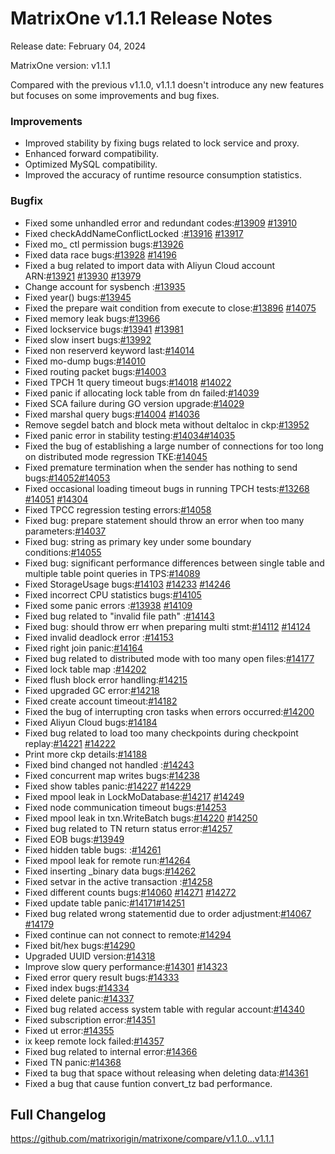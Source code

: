 # **MatrixOne v1.1.1 Release Notes**

Release date: February 04, 2024

MatrixOne version: v1.1.1

Compared with the previous v1.1.0, v1.1.1 doesn't introduce any new features but focuses on some improvements and bug fixes.

### Improvements

- Improved stability by fixing bugs related to lock service and proxy.
- Enhanced forward compatibility.
- Optimized MySQL compatibility.
- Improved the accuracy of runtime resource consumption statistics.

### Bugfix

- Fixed some unhandled error and redundant codes:[#13909](https://github.com/matrixorigin/matrixone/pull/13909) [#13910](https://github.com/matrixorigin/matrixone/pull/13910)
- Fixed checkAddNameConflictLocked :[#13916](https://github.com/matrixorigin/matrixone/pull/13916) [#13917](https://github.com/matrixorigin/matrixone/pull/13917)
- Fixed mo_ ctl permission bugs:[#13926](https://github.com/matrixorigin/matrixone/pull/13926)
- Fixed data race bugs:[#13928](https://github.com/matrixorigin/matrixone/pull/13928) [#14196](https://github.com/matrixorigin/matrixone/pull/14196)
- Fixed a bug related to import data with Aliyun Cloud account ARN:[#13921](https://github.com/matrixorigin/matrixone/pull/13921) [#13930](https://github.com/matrixorigin/matrixone/pull/13930) [#13979](https://github.com/matrixorigin/matrixone/pull/13979)
- Change account for sysbench :[#13935](https://github.com/matrixorigin/matrixone/pull/13935)
- Fixed year() bugs:[#13945](https://github.com/matrixorigin/matrixone/pull/13945)
- Fixed the prepare wait condition from execute to close:[#13896](https://github.com/matrixorigin/matrixone/pull/13896) [#14075](https://github.com/matrixorigin/matrixone/pull/14075)
- Fixed memory leak bugs:[#13966](https://github.com/matrixorigin/matrixone/pull/13966)
- Fixed lockservice bugs:[#13941](https://github.com/matrixorigin/matrixone/pull/13941)
[#13981](https://github.com/matrixorigin/matrixone/pull/13981)
- Fixed slow insert bugs:[#13992](https://github.com/matrixorigin/matrixone/pull/13992)
- Fixed non reserverd keyword last:[#14014](https://github.com/matrixorigin/matrixone/pull/14014)
- Fixed mo-dump bugs:[#14010](https://github.com/matrixorigin/matrixone/pull/14010)
- Fixed routing packet bugs:[#14003](https://github.com/matrixorigin/matrixone/pull/14003)
- Fixed TPCH 1t query timeout bugs:[#14018](https://github.com/matrixorigin/matrixone/pull/14018) [#14022](https://github.com/matrixorigin/matrixone/pull/14022)
- Fixed panic if allocating lock table from dn failed:[#14039](https://github.com/matrixorigin/matrixone/pull/14039)
- Fixed SCA failure during GO version upgrade:[#14029](https://github.com/matrixorigin/matrixone/pull/14029)
- Fixed marshal query bugs:[#14004](https://github.com/matrixorigin/matrixone/pull/14004) [#14036](https://github.com/matrixorigin/matrixone/pull/14036)
- Remove segdel batch and block meta without deltaloc in ckp:[#13952](https://github.com/matrixorigin/matrixone/pull/13952)
- Fixed panic error in stability testing:[#14034](https://github.com/matrixorigin/matrixone/pull/14034)[#14035](https://github.com/matrixorigin/matrixone/pull/14035)
- Fixed the bug of establishing a large number of connections for too long on distributed mode regression TKE:[#14045](https://github.com/matrixorigin/matrixone/pull/14045)
- Fixed premature termination when the sender has nothing to send bugs:[#14052](https://github.com/matrixorigin/matrixone/pull/14052)[#14053](https://github.com/matrixorigin/matrixone/pull/14053)
- Fixed occasional loading timeout bugs in running TPCH tests:[#13268](https://github.com/matrixorigin/matrixone/pull/13268) [#14051](https://github.com/matrixorigin/matrixone/pull/14051) [#14304](https://github.com/matrixorigin/matrixone/pull/14304)
- Fixed TPCC regression testing errors:[#14058](https://github.com/matrixorigin/matrixone/pull/14058)
- Fixed bug: prepare statement should throw an error when too many parameters:[#14037](https://github.com/matrixorigin/matrixone/pull/14037)
- Fixed bug: string as primary key under some boundary conditions:[#14055](https://github.com/matrixorigin/matrixone/pull/14055)
- Fixed bug: significant performance differences between single table and multiple table point queries in TPS:[#14089](https://github.com/matrixorigin/matrixone/pull/14089)
- Fixed StorageUsage bugs:[#14103](https://github.com/matrixorigin/matrixone/pull/14103)  [#14233](https://github.com/matrixorigin/matrixone/pull/14233) [#14246](https://github.com/matrixorigin/matrixone/pull/14246)
- Fixed incorrect CPU statistics bugs:[#14105](https://github.com/matrixorigin/matrixone/pull/14105)
- Fixed some panic errors :[#13938](https://github.com/matrixorigin/matrixone/pull/13938) [#14109](https://github.com/matrixorigin/matrixone/pull/14109)
- Fixed bug related to "invalid file path" :[#14143](https://github.com/matrixorigin/matrixone/pull/14143)
- Fixed bug: should throw err when preparing multi stmt:[#14112](https://github.com/matrixorigin/matrixone/pull/14112) [#14124](https://github.com/matrixorigin/matrixone/pull/14124)
- Fixed invalid deadlock error :[#14153](https://github.com/matrixorigin/matrixone/pull/14153)
- Fixed right join panic:[#14164](https://github.com/matrixorigin/matrixone/pull/14164)
- Fixed bug related to distributed mode with too many open files:[#14177](https://github.com/matrixorigin/matrixone/pull/14177)
- Fixed lock table map :[#14202](https://github.com/matrixorigin/matrixone/pull/14202)
- Fixed flush block error handling:[#14215](https://github.com/matrixorigin/matrixone/pull/14215)
- Fixed upgraded GC error:[#14218](https://github.com/matrixorigin/matrixone/pull/14218)
- Fixed create account timeout:[#14182](https://github.com/matrixorigin/matrixone/pull/14182)
- Fixed the bug of interrupting cron tasks when errors occurred:[#14200](https://github.com/matrixorigin/matrixone/pull/14200)
- Fixed Aliyun Cloud bugs:[#14184](https://github.com/matrixorigin/matrixone/pull/14184)
- Fixed bug related to load too many checkpoints during checkpoint replay:[#14221](https://github.com/matrixorigin/matrixone/pull/14221) [#14222](https://github.com/matrixorigin/matrixone/pull/14222)
- Print more ckp details:[#14188](https://github.com/matrixorigin/matrixone/pull/14188)
- Fixed bind changed not handled :[#14243](https://github.com/matrixorigin/matrixone/pull/14243)
- Fixed concurrent map writes bugs:[#14238](https://github.com/matrixorigin/matrixone/pull/14238)
- Fixed  show tables panic:[#14227](https://github.com/matrixorigin/matrixone/pull/14227) [#14229](https://github.com/matrixorigin/matrixone/pull/14229)
- Fixed mpool leak in LockMoDatabase:[#14217](https://github.com/matrixorigin/matrixone/pull/14217) [#14249](https://github.com/matrixorigin/matrixone/pull/14249)
- Fixed node communication timeout bugs:[#14253](https://github.com/matrixorigin/matrixone/pull/142253)
- Fixed mpool leak in txn.WriteBatch bugs:[#14220](https://github.com/matrixorigin/matrixone/pull/14220) [#14250](https://github.com/matrixorigin/matrixone/pull/14250)
- Fixed bug related to TN return status error:[#14257](https://github.com/matrixorigin/matrixone/pull/14257)
- Fixed EOB bugs:[#13949](https://github.com/matrixorigin/matrixone/pull/13949)
- Fixed hidden table bugs: :[#14261](https://github.com/matrixorigin/matrixone/pull/14261)
- Fixed mpool leak for remote run:[#14264](https://github.com/matrixorigin/matrixone/pull/14264)
- Fixed inserting _binary data bugs:[#14262](https://github.com/matrixorigin/matrixone/pull/14262)
- Fixed setvar in the active transaction :[#14258](https://github.com/matrixorigin/matrixone/pull/14258)
- Fixed different counts bugs:[#14060](https://github.com/matrixorigin/matrixone/pull/14060) [#14271](https://github.com/matrixorigin/matrixone/pull/14271) [#14272](https://github.com/matrixorigin/matrixone/pull/14272)
- Fixed update table panic:[#14171](https://github.com/matrixorigin/matrixone/pull/14171)[#14251](https://github.com/matrixorigin/matrixone/pull/14251)
- Fixed bug related wrong statementid due to order adjustment:[#14067](https://github.com/matrixorigin/matrixone/pull/14067) [#14179](https://github.com/matrixorigin/matrixone/pull/14179)
- Fixed continue can not connect to remote:[#14294](https://github.com/matrixorigin/matrixone/pull/14294)
- Fixed bit/hex bugs:[#14290](https://github.com/matrixorigin/matrixone/pull/14290)
- Upgraded UUID version:[#14318](https://github.com/matrixorigin/matrixone/pull/14318)
- Improve slow query performance:[#14301](https://github.com/matrixorigin/matrixone/pull/14301) [#14323](https://github.com/matrixorigin/matrixone/pull/14323)
- Fixed error query result bugs:[#14333](https://github.com/matrixorigin/matrixone/pull/14333)
- Fixed index bugs:[#14334](https://github.com/matrixorigin/matrixone/pull/14334)
- Fixed delete panic:[#14337](https://github.com/matrixorigin/matrixone/pull/14337)
- Fixed bug related access system table with regular account:[#14340](https://github.com/matrixorigin/matrixone/pull/14340)
- Fixed subscription error:[#14351](https://github.com/matrixorigin/matrixone/pull/14351)
- Fixed ut error:[#14355](https://github.com/matrixorigin/matrixone/pull/14355)
- ix keep remote lock failed:[#14357](https://github.com/matrixorigin/matrixone/pull/14357)
- Fixed bug related to internal error:[#14366](https://github.com/matrixorigin/matrixone/pull/14366)
- Fixed TN panic:[#14368](https://github.com/matrixorigin/matrixone/pull/14368)
- Fixed ta bug that space without releasing when deleting data:[#14361](https://github.com/matrixorigin/matrixone/pull/14361)
- Fixed a bug that cause funtion convert_tz bad performance.

## Full Changelog

<https://github.com/matrixorigin/matrixone/compare/v1.1.0...v1.1.1>